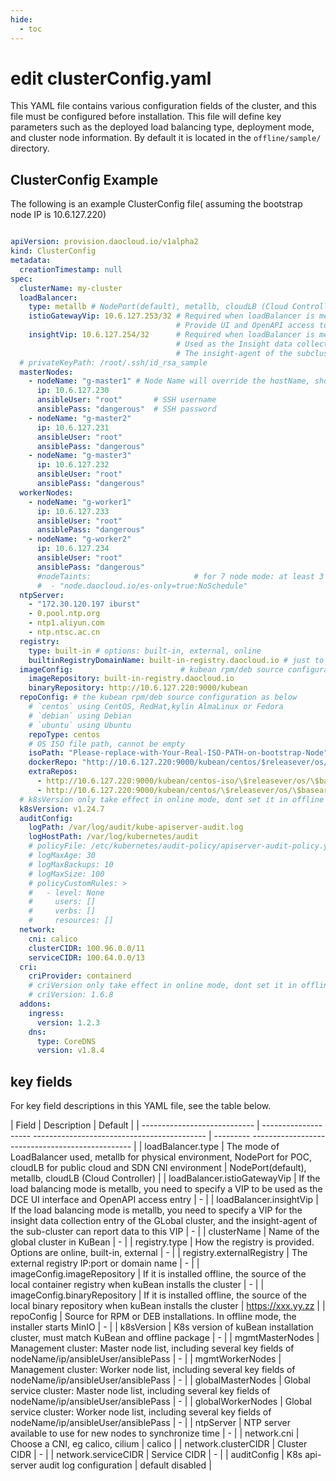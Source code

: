 ```yaml
---
hide:
  - toc
---
```


# edit clusterConfig.yaml

This YAML file contains various configuration fields of the cluster, and this file must be configured before installation.
This file will define key parameters such as the deployed load balancing type, deployment mode, and cluster node information. By default it is located in the `offline/sample/` directory.

## ClusterConfig Example

The following is an example ClusterConfig file( assuming the bootstrap node IP is 10.6.127.220)

```yaml

apiVersion: provision.daocloud.io/v1alpha2
kind: ClusterConfig
metadata:
  creationTimestamp: null
spec:
  clusterName: my-cluster
  loadBalancer:
    type: metallb # NodePort(default), metallb, cloudLB (Cloud Controller)
    istioGatewayVip: 10.6.127.253/32 # Required when loadBalancer is metallb
                                     # Provide UI and OpenAPI access to DCE
    insightVip: 10.6.127.254/32      # Required when loadBalancer is metallb
                                     # Used as the Insight data collection entry for the GLobal cluster
                                     # The insight-agent of the subcluster can report data to this VIP 
  # privateKeyPath: /root/.ssh/id_rsa_sample
  masterNodes:
    - nodeName: "g-master1" # Node Name will override the hostName, should align with RFC1123 stsandard
      ip: 10.6.127.230
      ansibleUser: "root"       # SSH username
      ansiblePass: "dangerous"  # SSH password
    - nodeName: "g-master2"
      ip: 10.6.127.231
      ansibleUser: "root"
      ansiblePass: "dangerous"
    - nodeName: "g-master3"
      ip: 10.6.127.232
      ansibleUser: "root"
      ansiblePass: "dangerous"
  workerNodes:
    - nodeName: "g-worker1"
      ip: 10.6.127.233
      ansibleUser: "root"
      ansiblePass: "dangerous"
    - nodeName: "g-worker2"
      ip: 10.6.127.234
      ansibleUser: "root"
      ansiblePass: "dangerous"
      #nodeTaints:                       # for 7 node mode: at least 3 worker nodes should carry below taint(ES-Only nodes)
      #  - "node.daocloud.io/es-only=true:NoSchedule"
  ntpServer:
    - "172.30.120.197 iburst"
    - 0.pool.ntp.org
    - ntp1.aliyun.com
    - ntp.ntsc.ac.cn
  registry:
    type: built-in # options: built-in, external, online
    builtinRegistryDomainName: built-in-registry.daocloud.io # just to replace all /etc/hosts. if blank, all images use bootstrap node IP as registry
  imageConfig:                        # kubean rpm/deb source configuration as below
    imageRepository: built-in-registry.daocloud.io
    binaryRepository: http://10.6.127.220:9000/kubean
  repoConfig: # the kubean rpm/deb source configuration as below
    # `centos` using CentOS, RedHat,kylin AlmaLinux or Fedora
    # `debian` using Debian
    # `ubuntu` using Ubuntu
    repoType: centos
    # OS ISO file path, cannot be empty
    isoPath: "Please-replace-with-Your-Real-ISO-PATH-on-bootstrap-Node"
    dockerRepo: "http://10.6.127.220:9000/kubean/centos/$releasever/os/$basearch"
    extraRepos:
      - http://10.6.127.220:9000/kubean/centos-iso/\$releasever/os/\$basearch
      - http://10.6.127.220:9000/kubean/centos/\$releasever/os/\$basearch
  # k8sVersion only take effect in online mode, dont set it in offline mode. Unless to install a non-latest k8s version with offline pkg in place.
  k8sVersion: v1.24.7
  auditConfig:
    logPath: /var/log/audit/kube-apiserver-audit.log
    logHostPath: /var/log/kubernetes/audit
    # policyFile: /etc/kubernetes/audit-policy/apiserver-audit-policy.yaml
    # logMaxAge: 30
    # logMaxBackups: 10
    # logMaxSize: 100
    # policyCustomRules: >
    #   - level: None
    #     users: []
    #     verbs: []
    #     resources: []
  network:
    cni: calico
    clusterCIDR: 100.96.0.0/11
    serviceCIDR: 100.64.0.0/13
  cri:
    criProvider: containerd
    # criVersion only take effect in online mode, dont set it in offline mode
    # criVersion: 1.6.8
  addons:
    ingress:
      version: 1.2.3
    dns:
      type: CoreDNS
      version: v1.8.4
```

## key fields

For key field descriptions in this YAML file, see the table below.



| Field | Description | Default |
| ---------------------------- | -------------------- ------------------------------------------- | --------- ------------------------------------------------ |
| loadBalancer.type | The mode of LoadBalancer used, metallb for physical environment, NodePort for POC, cloudLB for public cloud and SDN CNI environment | NodePort(default), metallb, cloudLB (Cloud Controller) |
| loadBalancer.istioGatewayVip | If the load balancing mode is metallb, you need to specify a VIP to be used as the DCE UI interface and OpenAPI access entry | - |
| loadBalancer.insightVip | If the load balancing mode is metallb, you need to specify a VIP for the insight data collection entry of the GLobal cluster, and the insight-agent of the sub-cluster can report data to this VIP | - |
| clusterName | Name of the global cluster in KuBean | - |
| registry.type | How the registry is provided. Options are online, built-in, external | - |
| registry.externalRegistry | The external registry IP:port or domain name  | - |
| imageConfig.imageRepository | If it is installed offline, the source of the local container registry when kuBean installs the cluster | - |
| imageConfig.binaryRepository | If it is installed offline, the source of the local binary repository when kuBean installs the cluster | https://xxx.yy.zz |
| repoConfig | Source for RPM or DEB installations. In offline mode, the installer starts MinIO | - |
| k8sVersion | K8s version of kuBean installation cluster, must match KuBean and offline package | - |
| mgmtMasterNodes | Management cluster: Master node list, including several key fields of nodeName/ip/ansibleUser/ansiblePass | - |
| mgmtWorkerNodes | Management cluster: Worker node list, including several key fields of nodeName/ip/ansibleUser/ansiblePass | - |
| globalMasterNodes | Global service cluster: Master node list, including several key fields of nodeName/ip/ansibleUser/ansiblePass | - |
| globalWorkerNodes | Global service cluster: Worker node list, including several key fields of nodeName/ip/ansibleUser/ansiblePass | - |
| ntpServer | NTP server available to use for new nodes to synchronize time | - |
| network.cni | Choose a CNI, eg calico, cilium | calico |
| network.clusterCIDR | Cluster CIDR | - |
| network.serviceCIDR | Service CIDR | - |
| auditConfig | K8s api-server audit log configuration | default disabled |
